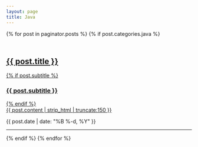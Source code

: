 ```yaml
---
layout: page
title: Java
---
```



{% for post in paginator.posts %}
    {% if post.categories.java %}
        <div class="post-preview">
            <a href="{{ post.url | prepend: site.baseurl }}">
                <h2 class="post-title">            
                    {{ post.title }}
                </h2>
                {% if post.subtitle %}
                <h3 class="post-subtitle">
                    {{ post.subtitle }}
                </h3>
                {% endif %}
                <div class="post-content-preview">
                    {{ post.content | strip_html | truncate:150 }}
                </div>
            </a>
            <p class="post-meta">{{ post.date | date: "%B %-d, %Y" }}</p>
        </div>
        <hr>
    {% endif %}
{% endfor %}